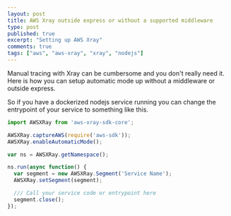 ```yaml
---
layout: post
title: AWS Xray outside express or without a supported middleware
type: post
published: true
excerpt: "Setting up AWS Xray"
comments: true
tags: ["aws", "aws-xray", "xray", "nodejs"]
---
```


Manual tracing with Xray can be cumbersome and you don't really need it. Here is how you can setup automatic mode up without a middleware or outside express.

So if you have a dockerized nodejs service running you can change the entrypoint of your service to something like this.

```typescript
import AWSXRay from 'aws-xray-sdk-core';

AWSXRay.captureAWS(require('aws-sdk'));
AWSXRay.enableAutomaticMode();

var ns = AWSXRay.getNamespace();

ns.run(async function() {
  var segment = new AWSXRay.Segment('Service Name');
  AWSXRay.setSegment(segment);

  /// Call your service code or entrypoint here
  segment.close();
});

```